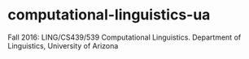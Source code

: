 # computational-linguistics-ua
Fall 2016: LING/CS439/539 Computational Linguistics. Department of Linguistics, University of Arizona
